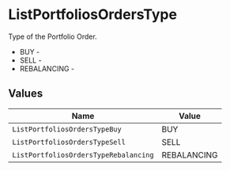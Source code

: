 # ListPortfoliosOrdersType

Type of the Portfolio Order.
* BUY - 
* SELL - 
* REBALANCING - 


## Values

| Name                                  | Value                                 |
| ------------------------------------- | ------------------------------------- |
| `ListPortfoliosOrdersTypeBuy`         | BUY                                   |
| `ListPortfoliosOrdersTypeSell`        | SELL                                  |
| `ListPortfoliosOrdersTypeRebalancing` | REBALANCING                           |